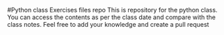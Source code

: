 #Python class Exercises files repo
This is repository for the python class. You can access the contents as per the class date and compare with
the class notes. Feel free to add your knowledge and create a pull request